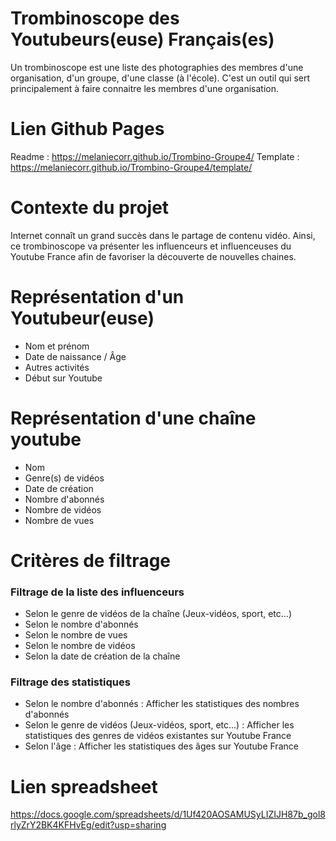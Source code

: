 # Trombinoscope des Youtubeurs(euse) Français(es)

Un trombinoscope est une liste des photographies des membres d'une organisation, d'un groupe, d'une classe (à l'école). C'est un outil qui sert principalement à faire connaitre les membres d'une organisation.

# Lien Github Pages 
Readme : https://melaniecorr.github.io/Trombino-Groupe4/
Template : https://melaniecorr.github.io/Trombino-Groupe4/template/

# Contexte du projet 
Internet connaît un grand succès dans le partage de contenu vidéo. 
Ainsi, ce trombinoscope va présenter les influenceurs et influenceuses du Youtube France afin de favoriser la découverte de nouvelles chaines. 

# Représentation d'un Youtubeur(euse)

- Nom et prénom
- Date de naissance / Âge
- Autres activités 
- Début sur Youtube 

# Représentation d'une chaîne youtube

- Nom 
- Genre(s) de vidéos
- Date de création
- Nombre d'abonnés
- Nombre de vidéos
- Nombre de vues

# Critères de filtrage

### Filtrage de la liste des influenceurs

- Selon le genre de vidéos de la chaîne (Jeux-vidéos, sport, etc...)
- Selon le nombre d'abonnés
- Selon le nombre de vues
- Selon le nombre de vidéos
- Selon la date de création de la chaîne

### Filtrage des statistiques

- Selon le nombre d'abonnés : Afficher les statistiques des nombres d'abonnés
- Selon le genre de vidéos (Jeux-vidéos, sport, etc...) : Afficher les statistiques des genres de vidéos existantes sur Youtube France
- Selon l'âge : Afficher les statistiques des âges sur Youtube France

# Lien spreadsheet 
https://docs.google.com/spreadsheets/d/1Uf420AOSAMUSyLIZIJH87b_gol8rlyZrY2BK4KFHvEg/edit?usp=sharing